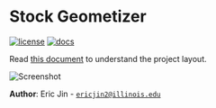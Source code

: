 # Stock Geometizer

[![license](https://img.shields.io/badge/license-MIT-green)](LICENSE)
[![docs](https://img.shields.io/badge/docs-yes-brightgreen)](docs/README.md)

Read [this document](https://cliutils.gitlab.io/modern-cmake/chapters/basics/structure.html) to understand the project
layout.

![Screenshot](example_usage.png)

**Author**: Eric Jin - [`ericjin2@illinois.edu`](mailto:ericjin2@illinois.edu)
